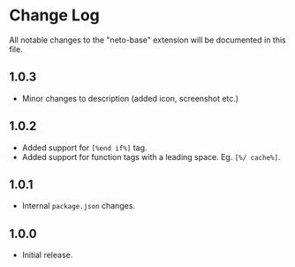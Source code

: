 # Change Log
All notable changes to the "neto-base" extension will be documented in this file.

## 1.0.3
- Minor changes to description (added icon, screenshot etc.)

## 1.0.2
- Added support for `[%end if%]` tag.
- Added support for function tags with a leading space. Eg. `[%/ cache%]`.

## 1.0.1
- Internal `package.json` changes.

## 1.0.0
- Initial release.